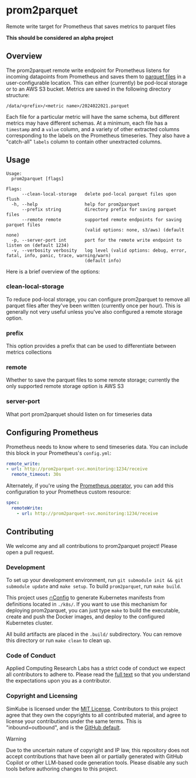 # prom2parquet

Remote write target for Prometheus that saves metrics to parquet files

**This should be considered an alpha project**

## Overview

The prom2parquet remote write endpoint for Prometheus listens for incoming datapoints from Prometheus and saves them to
[parquet files](https://parquet.apache.org) in a user-configurable location.  This can either (currently) be pod-local
storage or to an AWS S3 bucket.  Metrics are saved in the following directory structure:

```
/data/<prefix>/<metric name>/2024022021.parquet
```

Each file for a particular metric will have the same schema, but different metrics may have different schemas.  At a
minimum, each file has a `timestamp` and a `value` column, and a variety of other extracted columns corresponding to the
labels on the Prometheus timeseries.  They also have a "catch-all" `labels` column to contain other unextracted columns.

## Usage

```
Usage:
  prom2parquet [flags]

Flags:
      --clean-local-storage   delete pod-local parquet files upon flush
  -h, --help                  help for prom2parquet
      --prefix string         directory prefix for saving parquet files
      --remote remote         supported remote endpoints for saving parquet files
                              (valid options: none, s3/aws) (default none)
  -p, --server-port int       port for the remote write endpoint to listen on (default 1234)
  -v, --verbosity verbosity   log level (valid options: debug, error, fatal, info, panic, trace, warning/warn)
                              (default info)
```

Here is a brief overview of the options:

### clean-local-storage

To reduce pod-local storage, you can configure prom2parquet to remove all parquet files after they've been written
(currently once per hour).  This is generally not very useful unless you've also configured a remote storage option.

### prefix

This option provides a prefix that can be used to differentiate between metrics collections

### remote

Whether to save the parquet files to some remote storage; currently the only supported remote storage option is AWS S3

### server-port

What port prom2parquet should listen on for timeseries data

## Configuring Prometheus

Prometheus needs to know where to send timeseries data.  You can include this block in your Prometheus's `config.yml`:

```yaml
remote_write:
- url: http://prom2parquet-svc.monitoring:1234/receive
  remote_timeout: 30s
```

Alternately, if you're using the [Prometheus operator](https://prometheus-operator.dev), you can add this configuration
to your Prometheus custom resource:

```yaml
spec:
  remoteWrite:
    - url: http://prom2parquet-svc.monitoring:1234/receive
```

## Contributing

We welcome any and all contributions to prom2parquet project!  Please open a pull request.

### Development

To set up your development environment, run `git submodule init && git submodule update` and `make setup`.  To build
`prom2parquet`, run `make build`.

This project uses [🔥Config](https://github.com/acrlabs/fireconfig) to generate Kubernetes manifests from definitions
located in `./k8s/`.  If you want to use this mechanism for deploying prom2parquet, you can just type `make` to build
the executable, create and push the Docker images, and deploy to the configured Kubernetes cluster.

All build artifacts are placed in the `.build/` subdirectory.  You can remove this directory or run `make clean` to
clean up.

### Code of Conduct

Applied Computing Research Labs has a strict code of conduct we expect all contributors to adhere to.  Please read the
[full text](https://github.com/acrlabs/simkube/blob/master/CODE_OF_CONDUCT.md) so that you understand the expectations
upon you as a contributor.

### Copyright and Licensing

SimKube is licensed under the [MIT License](https://github.com/acrlabs/simkube/blob/master/LICENSE).  Contributors to
this project agree that they own the copyrights to all contributed material, and agree to license your contributions
under the same terms.  This is "inbound=outbound", and is the [GitHub
default](https://docs.github.com/en/site-policy/github-terms/github-terms-of-service#6-contributions-under-repository-license).

> [!WARNING]
> Due to the uncertain nature of copyright and IP law, this repository does not accept contributions that have been all
> or partially generated with GitHub Copilot or other LLM-based code generation tools.  Please disable any such tools
> before authoring changes to this project.
